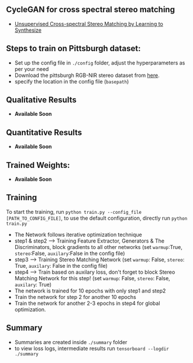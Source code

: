 ## CycleGAN for cross spectral stereo matching 
- [Unsupervised Cross-spectral Stereo Matching by Learning to Synthesize](https://arxiv.org/pdf/1903.01078.pdf)

## Steps to train on Pittsburgh dataset:
- Set up the config file in `./config` folder, adjust the hyperparameters as per your need
- Download the pittsburgh RGB-NIR stereo dataset from [here](https://drive.google.com/file/d/1ikj7UcnQsdxUfDF5EI3YcFK-p63KHQmy/view). 
- specify the location in the config file (`basepath`)

## Qualitative Results
- **Available Soon**

## Quantitative Results
- **Available Soon**

## Trained Weights:
- **Available Soon**

## Training

To start the training, run `python train.py --config_file [PATH_TO_CONFIG_FILE]`, to use the default configuration, directly run `python train.py`
- The Network follows iterative optimization technique
- step1 & step2 --> Training Feature Extractor, Generators & The Discriminators, block gradients to all other networks (set `warmup`:True, `stereo`:False, `auxilary`:False in the config file)
- step3 --> Training Stereo Matching Network (set `warmup`: False, `stereo`: True, `auxilary`: False in the config file)
- step4 --> Train based on auxilary loss, don't forget to block Stereo Matching Network for this step! (set `warmup`: False, `stereo`: False, `auxilary`: True)
- The network is trained for 10 epochs with only step1 and step2
- Train the network for step 2 for another 10 epochs
- Train the network for another 2-3 epochs in step4 for global optimization.

## Summary
- Summaries are created inside `./summary` folder
- to view loss logs, intermediate results run `tensorboard --logdir ./summary`
